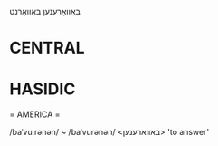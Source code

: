 באַוואָרענען
באַוואָרנט

CENTRAL
========

HASIDIC
=======
= AMERICA = 

/baˈvuːrənən/ ~ /baˈvurənən/ <באווארענען> 'to answer'